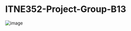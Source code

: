 # ITNE352-Project-Group-B13

![image](https://github.com/user-attachments/assets/7f09d189-7cc3-4692-a7df-05cab1e2ad52)
